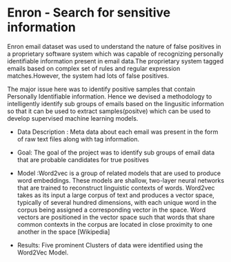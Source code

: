 # Enron - Search for sensitive information

Enron email dataset was used to understand the nature of false positives in a proprietary software system which was capable of recognizing personally identifiable information present in email data.The proprietary system tagged emails  based on complex set of rules and regular expression matches.However, the system had lots of false positives.

The major issue here was to identify positive samples that contain Personally Identifiable information. Hence we devised a methodology to intelligently identify sub groups of emails based on the lingusitic information so that it can be used to extract samples(positve) which can be used to develop supervised machine learning models.

* Data Description : Meta data about each email was present in the form of raw text files along with tag information.   

* Goal: The goal of the project was to identify sub groups of email data that are probable candidates for true positives  

* Model :Word2vec is a group of related models that are used to produce word embeddings. These models are shallow, two-layer neural networks that are trained to reconstruct linguistic contexts of words. Word2vec takes as its input a large corpus of text and produces a vector space, typically of several hundred dimensions, with each unique word in the corpus being assigned a corresponding vector in the space. Word vectors are positioned in the vector space such that words that share common contexts in the corpus are located in close proximity to one another in the space [Wikipedia]  

* Results:  Five prominent Clusters of data were identified using the Word2Vec Model.